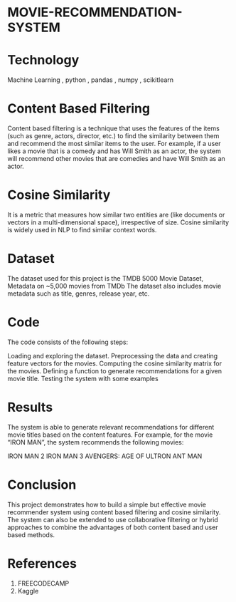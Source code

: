 # MOVIE-RECOMMENDATION-SYSTEM

# Technology
Machine Learning ,
python , pandas , numpy , scikitlearn

# Content Based Filtering

Content based filtering is a technique that uses the features of the items (such as genre, actors, director, etc.) to find the similarity between them and recommend the most similar items to the user. For example, if a user likes a movie that is a comedy and has Will Smith as an actor, the system will recommend other movies that are comedies and have Will Smith as an actor.


# Cosine Similarity

It is a metric that measures how similar two entities are (like documents or vectors in a multi-dimensional space), irrespective of size. Cosine similarity is widely used in NLP to find similar context words.


# Dataset
The dataset used for this project is the TMDB 5000 Movie Dataset, Metadata on ~5,000 movies from TMDb The dataset also includes movie metadata such as title, genres, release year, etc.

# Code
The code consists of the following steps:

Loading and exploring the dataset. Preprocessing the data and creating feature vectors for the movies. Computing the cosine similarity matrix for the movies. Defining a function to generate recommendations for a given movie title. Testing the system with some examples

# Results
The system is able to generate relevant recommendations for different movie titles based on the content features. For example, for the movie “IRON MAN”, the system recommends the following movies:

IRON MAN 2 IRON MAN 3 AVENGERS: AGE OF ULTRON ANT MAN

# Conclusion
This project demonstrates how to build a simple but effective movie recommender system using content based filtering and cosine similarity. The system can also be extended to use collaborative filtering or hybrid approaches to combine the advantages of both content based and user based methods.

# References
1. FREECODECAMP
2. Kaggle
